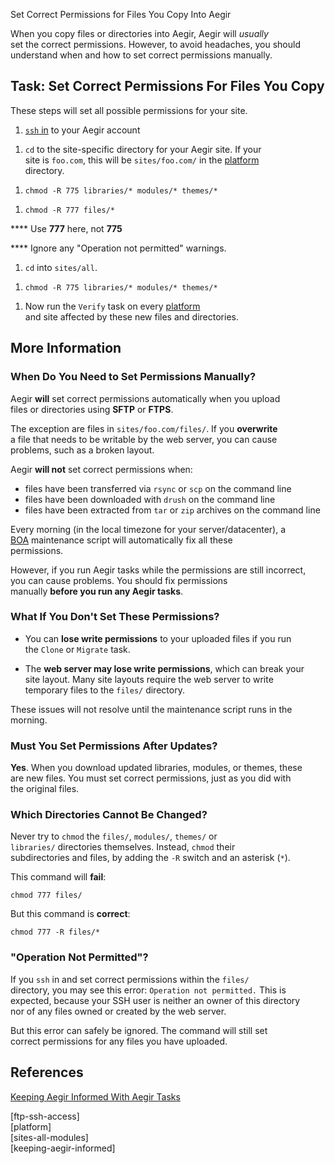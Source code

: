 Set Correct Permissions for Files You Copy Into Aegir

When you copy files or directories into Aegir, Aegir will *usually*\
set the correct permissions. However, to avoid headaches, you should\
understand when and how to set correct permissions manually.

Task: Set Correct Permissions For Files You Copy
------------------------------------------------

These steps will set all possible permissions for your site.

1.  [`ssh` in](ftp-ssh-access) to your Aegir account

<!-- -->

1.  `cd` to the site-specific directory for your Aegir site. If your\
    site is `foo.com`, this will be `sites/foo.com/` in the
    [platform](platform)\
    directory.

<!-- -->

1.  `chmod -R 775 libraries/* modules/* themes/*`

<!-- -->

1.  `chmod -R 777 files/*`

**** Use **777** here, not **775**

**** Ignore any "Operation not permitted" warnings.

1.  `cd` into `sites/all`.

<!-- -->

1.  `chmod -R 775 libraries/* modules/* themes/*`

<!-- -->

1.  Now run the `Verify` task on every [platform](platform)\
    and site affected by these new files and directories.

More Information
----------------

### When Do You Need to Set Permissions Manually?

Aegir **will** set correct permissions automatically when you upload\
files or directories using **SFTP** or **FTPS**.

The exception are files in `sites/foo.com/files/`. If you **overwrite**\
a file that needs to be writable by the web server, you can cause\
problems, such as a broken layout.

Aegir **will not** set correct permissions when:

-   files have been transferred via `rsync` or `scp` on the command line
-   files have been downloaded with `drush` on the command line
-   files have been extracted from `tar` or `zip` archives on the
    command line

Every morning (in the local timezone for your server/datacenter), a\
[BOA](boa) maintenance script will automatically fix all these\
permissions.

However, if you run Aegir tasks while the permissions are still
incorrect,\
you can cause problems. You should fix permissions\
manually **before you run any Aegir tasks**.

### What If You Don't Set These Permissions?

-   You can **lose write permissions** to your uploaded files if you
    run\
    the `Clone` or `Migrate` task.

<!-- -->

-   The **web server may lose write permissions**, which can break your\
    site layout. Many site layouts require the web server to write\
    temporary files to the `files/` directory.

These issues will not resolve until the maintenance script runs in the\
morning.

### Must You Set Permissions After Updates?

**Yes**. When you download updated libraries, modules, or themes, these\
are new files. You must set correct permissions, just as you did with\
the original files.

### Which Directories Cannot Be Changed?

Never try to `chmod` the `files/`, `modules/`, `themes/` or\
`libraries/` directories themselves. Instead, `chmod` their\
subdirectories and files, by adding the `-R` switch and an asterisk
(`*`).

This command will **fail**:

`chmod 777 files/`

But this command is **correct**:

`chmod 777 -R files/*`

### "Operation Not Permitted"?

If you `ssh` in and set correct permissions within the `files/`\
directory, you may see this error: `Operation not permitted.` This is\
expected, because your SSH user is neither an owner of this directory\
nor of any files owned or created by the web server.

But this error can safely be ignored. The command will still set\
correct permissions for any files you have uploaded.

References
----------

[Keeping Aegir Informed With Aegir Tasks](keeping-aegir-informed)

\[ftp-ssh-access\]\
\[platform\]\
\[sites-all-modules\]\
\[keeping-aegir-informed\]
